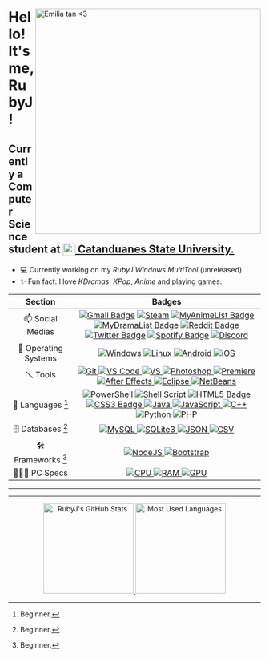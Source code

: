 <div>
  <a href="#blank">
      <img src="https://c.tenor.com/ytbME8XmAu0AAAAC/emilia-tan-smile.gif" align="right" title="Emilia tan <3" width="450px" height="auto" alt="Emilia tan <3">
  </a>

  <h1 align="left">Hello! It's me, RubyJ!</h1>
  <h2 align="left">Currently a Computer Science student at  <a href="http://www.catanduanesstateu.edu.ph" target="_blank"><img src="https://i.imgur.com/Q3mLynn.png" width="25px" style="vertical-align: middle;" /> Catanduanes State University.</a></h2>


- 💻 Currently working on my *RubyJ Windows MultiTool* (unreleased).
- ✨ Fun fact: I love *KDramas*, *KPop*, *Anime* and playing games.
</div>

|       Section        |                                                                                                                                                                                                                                                                                                                                                                                                                                                    Badges                                                                                                                                                                                                                                                                                                                                                                                                                                                     |
| :------------------: | :-----------------------------------------------------------------------------------------------------------------------------------------------------------------------------------------------------------------------------------------------------------------------------------------------------------------------------------------------------------------------------------------------------------------------------------------------------------------------------------------------------------------------------------------------------------------------------------------------------------------------------------------------------------------------------------------------------------------------------------------------------------------------------------------------------------------------------------------------------------------------------------------------------------: |
|   📫 Social Medias   | [![Gmail Badge](https://img.shields.io/badge/-GMail-c14438?style=flat&logo=Gmail&logoColor=white)](mailto:rj.molina13@gmail.com) [![Steam](https://img.shields.io/badge/Steam-000000?style=flat&logo=steam&logoColor=white)](https://steamcommunity.com/id/rubyjane/) [![MyAnimeList Badge](https://img.shields.io/badge/MyAnimeList-2E51A2?style=flat&logo=myanimelist&logoColor=white)](https://myanimelist.net/profile/Rubyjane13) [![MyDramaList Badge](https://img.shields.io/badge/-MyDramaList-0e6298?style=flat&logo=data%3Aimage%2Fjpeg%3Bbase64%2C%2F9j%2F4AAQSkZJRgABAQEAYABgAAD%2F2wBDAAIBAQIBAQICAgICAgICAwUDAwMDAwYEBAMFBwYHBwcGBwcICQsJCAgKCAcHCg0KCgsMDAwMBwkODw0MDgsMDAz%2F2wBDAQICAgMDAwYDAwYMCAcIDAwMDAwMDAwMDAwMDAwMDAwMDAwMDAwMDAwMDAwMDAwMDAwMDAwMDAwMDAwMDAwMDAz%2FwAARCAAgACADASIAAhEBAxEB%2F8QAGQAAAwADAAAAAAAAAAAAAAAAAAcIBQYJ%2F8QAKBAAAQMDAwQCAgMAAAAAAAAAAgEDBAUGBwAIEQkSExQhcRUiIzFC%2F8QAFgEBAQEAAAAAAAAAAAAAAAAAAwQI%2F8QAJBEAAgEDAwQDAQAAAAAAAAAAARECAxIhAAQxBQYTUWFxgZH%2F2gAMAwEAAhEDEQA%2FAI7VOVX70caua6OkYd9dOvGmVMYM16vX5XWmH61QSeB5JjT7ysI5GFBRQ8TqtqSEqj4zcJSTx%2FLMu%2FowY8xpuR2147qVauKqP5Ibr0e7JkSeANnKp9MGQnqctfxN%2BwpDwaEXaiIvBc60TLurp8WLiwZghZHjBMn%2BDHv%2BrM0O0epSAlaERTILwfIQIr9OfX8fM3jQicKn3q2Ln2R4Z3D40yBVsDx80Q6ritidMrYXWEAqfNaiMuOGyw40Sn7BqIoKJ3dqLyYChApKrqN7XLZ2oZLx9SbWeqz0O6Mf0q6Jaz5AvGkqS7KBxAURHhvhkOBVFVPn5XnVm161t69UUIsTLwQiEAc%2FYONRbroO529E7iSMAsgsFlY%2BiEdNOD1XHsH4w25jjX2jubF9sVy37ji1SJ20%2Bak1YhMoKoXLgtuxxd%2Fyvc0Kf0RJrHXD1EI9cxHt5pNNvC5rZvCyQuJi77p%2FDtTqhGSqvCb0iC4aqftONq8nlAmjQnV%2FcUVV1HSr8r96OdGO3tkCJCOXIvBd17bCIF8kCPTa0h7k3xBiZYUQshW2cIsE%2BOLIPtJ6v7MXUZwfijA9YtvA9v385cFXtSTZkWXcPijwaHDmEh1CWIgauPzpRgyTjjiLyTDKoQg0jJ67vM3M7Z92lg0etSnMzRMl2pYcW16QxHiwWaK5IjA8bSv9ym6oK88aEQkPIIPCIqKqxHzoRflPvR0e3NtSlGpCUrgSXdktN44x8ck8k6Wv3Puq0ZU6kYWkAW24CaWec%2FPAHAA1%2F9k%3D&logoColor=white)](https://mydramalist.com/profile/RubyJ) [![Reddit Badge](https://img.shields.io/badge/Reddit-FF5700?style=flat&logo=reddit&logoColor=white)](https://www.reddit.com/user/rj-molina13) [![Twitter Badge](https://img.shields.io/badge/Twitter-blue?style=flat&logo=twitter&logoColor=white)](https://twitter.com/rjmolina13) [![Spotify Badge](https://img.shields.io/badge/Spotify-1DB954?style=flat&logo=spotify&logoColor=white)](https://open.spotify.com/user/rj.molina13)  [![Discord](https://img.shields.io/badge/Discord_(RubyJ%230013)-5865F2?style=flat&logo=discord&logoColor=white)](#blank)|
| 💾 Operating Systems |                                                                                                                                                                                                                                                                                                      [![Windows](https://img.shields.io/badge/Windows-0078D6?style=flat&logo=windows&logoColor=white) ![Linux](https://img.shields.io/badge/Linux-FFFFFF?style=flat&logo=linux&logoColor=black) ![Android](https://img.shields.io/badge/Android-3DDC84?style=flat&logo=android&logoColor=white) ![iOS](https://img.shields.io/badge/iOS-white?style=flat&logo=apple&logoColor=grey)](#blank)                                                                                                                                                                                                                                                                                                      |
|       🪛 Tools        |                                                                                                                                       [![Git](https://img.shields.io/badge/Git-F05032?style=flat&logo=git&logoColor=white) ![VS Code](https://img.shields.io/badge/Visual_Studio_Code-0078D4?style=flat&logo=visual%20studio%20code&logoColor=white) ![VS](https://img.shields.io/badge/Visual_Studio-5C2D91?style=flat&logo=visual%20studio&logoColor=white) ![Photoshop](https://img.shields.io/badge/Adobe_Photoshop-31A8FF?style=flat&logo=Adobe%20Photoshop&logoColor=white) ![Premiere](https://img.shields.io/badge/Adobe%20Premiere%20Pro-9999FF?style=flat&logo=Adobe%20Premiere%20Pro&logoColor=white) ![After Effects](https://img.shields.io/badge/Adobe_After_Effects-9999FF?style=flat&logo=Adobe%20After%20Effects&logoColor=white) ![Eclipse](https://img.shields.io/badge/Eclipse_IDE-2C2255?style=flat&logo=Eclipse%20IDE&logoColor=white) ![NetBeans](https://img.shields.io/badge/Apache_NetBeans_IDE-1B6AC6?style=flat&logo=Apache%20NetBeans%20IDE&logoColor=white)](#blank)                                                                                                                                       |
|     🚀 Languages [^1]     |                                   [![PowerShell](https://img.shields.io/badge/PowerShell-5391FE?style=flat&logo=PowerShell&logoColor=white) ![Shell Script](https://img.shields.io/badge/Shell_Script-121011?style=flat&logo=Linux&logoColor=white) ![HTML5 Badge](https://img.shields.io/badge/HTML5_*-E34F26?style=flat&logo=html5&logoColor=white) ![CSS3 Badge](https://img.shields.io/badge/CSS3_*-1572B6?style=flat&logo=css3&logoColor=white) ![Java](https://img.shields.io/badge/Java_*-007396?style=flat&logo=Java&logoColor=white) ![JavaScript](https://img.shields.io/badge/JavaScript_*-F7DF1E?style=flat&logo=javascript&logoColor=black) ![C++](https://img.shields.io/badge/C++_*-00599C?style=flat&logo=Cplusplus&logoColor=white) ![Python](https://img.shields.io/badge/Python_*-3776AB?style=flat&logo=python&logoColor=white) ![PHP](https://img.shields.io/badge/PHP_*-777BB4?style=flat&logo=PHP&logoColor=white)](#blank)                                   |
|     🗄️ Databases [^1]    |                                                                                                                                                                                                                                                                 [![MySQL](https://img.shields.io/badge/MySQL_*-00000F?style=flat&logo=mysql&logoColor=white) ![SQLite3](https://img.shields.io/badge/SQLite_*-07405E?style=flat&logo=sqlite&logoColor=white) ![JSON](https://img.shields.io/badge/json-5E5C5C?style=flat&logo=json&logoColor=white) ![CSV](https://img.shields.io/badge/CSV-1DF100?style=flat&logo=csv&logoColor=white)](#blank)                                                                                                                                                                                                                                                                 |
|    🛠️ Frameworks [^1]     |                                                                                                                                                                                                                                                                                      [![NodeJS](https://img.shields.io/badge/Node.js_*-339933?style=flat&logo=nodedotjs&logoColor=white) ![Bootstrap](https://img.shields.io/badge/Bootstrap_*-7952B3?style=flat&logo=Bootstrap&logoColor=white)](#blank)                                                                                                                                                                                                                                                                                      |
|     👨🏻‍💻 PC Specs      |                                                                                                                                                                                                                                                                                [![CPU](<https://img.shields.io/badge/AMD-Ryzen_3_3200G_+_A320M_Pro-ED1C24?style=flat&logo=amd&logoColor=white>) ![RAM](https://img.shields.io/badge/Kingston_HyperX-16GB_RAM_@3000Mhz-993399?style=flat&logo=RAM&logoColor=white) ![GPU](https://img.shields.io/badge/NVIDIA-GTX1050%20TI_(4GB)-76B900?style=flat&logo=nvidia&logoColor=white)](#blank)                                                                                                                                                                                                                                                                                |


<hr>



[^1]: Beginner.


________

<div align="center">
  <a href="#blank">
    <img src="https://github-readme-stats.vercel.app/api?username=rjmolina13&hide_title&show_icons=true&theme=github_dark&include_all_commits=true&count_private=true" height="180px" title="RubyJ" alt="RubyJ's GitHub Stats" />
    <img src="https://github-readme-stats.vercel.app/api/top-langs/?username=rjmolina13&layout=compact&theme=github_dark&langs_count=8&hide=jupyter%20notebook" height="180px" title="RubyJ" alt="Most Used Languages" />
  </a>
</div>

<!-- 
If you see this it means that you just have viewed the raw version of this .md -->
